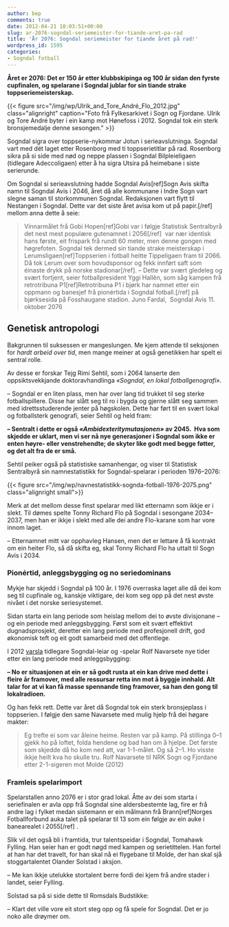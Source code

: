 ```yaml
---
author: bep
comments: true
date: 2012-04-21 18:03:51+00:00
slug: ar-2076-sogndal-seriemeister-for-tiande-aret-pa-rad
title: 'År 2076: Sogndal seriemeister for tiande året på rad!'
wordpress_id: 1595
categories:
- Sogndal fotball
---
```


**Året er 2076: Det er 150 år etter klubbskipinga og 100 år sidan den fyrste cupfinalen, og spelarane i Sogndal jublar for sin tiande strake toppseriemeisterskap.**

{{< figure src="/img/wp/Ulrik_and_Tore_André_Flo_2012.jpg" class="alignright" caption="Foto frå Fylkesarkivet i Sogn og Fjordane. Ulrik og Tore André byter i ein kamp mot Hønefoss i 2012. Sogndal tok ein sterk bronsjemedalje denne sesongen." >}}

<!--more-->

Sogndal sigra over toppserie-nykommar Jotun i serieavslutninga. Sogndal vart med dét laget etter Rosenborg med ti toppserietitlar på rad. Rosenborg sikra på si side med nød og neppe plassen i Sogndal Bilpleieligaen (tidlegare Adeccoligaen) etter å ha sigra Utsira på heimebane i siste serierunde.

Om Sogndal si serieavslutning hadde Sogndal Avis[ref]Sogn Avis skifta namn til Sogndal Avis i 2046, året då alle kommunane i Indre Sogn vart slegne saman til storkommunen Sogndal. Redaksjonen vart flytt til Nestangen i Sogndal. Dette var det siste året avisa kom ut på papir.[/ref] mellom anna dette å seie:


<blockquote>Vinnarmålet frå Gobi Hopen[ref]Gobi var i følgje Statistisk Sentralbyrå det nest mest populære gutenamnet i 2056[/ref]  var nær identisk hans første, eit frispark frå rundt 60 meter, men denne gongen med høgrefoten. Sogndal tek dermed sin tiande strake meisterskap i Lerumsligaen[ref]Toppserien i fotball heitte Tippeligaen fram til 2066. Då tok Lerum over som hovudsponsor og fekk innført saft som éinaste drykk på norske stadionar[/ref]. – Dette var svært gledeleg og svært fortjent, seier fotballpresident Yggi Hallẽn, som såg kampen frå retrotribuna P1[ref]Retrotribuna P1 i bjørk har namnet etter ein oppmann og banesjef frå pionértida i Sogndal fotball.[/ref] på bjørksesida på Fosshaugane stadion.
Juno Fardal,  Sogndal Avis 11. oktober 2076</blockquote>




## Genetisk antropologi


Bakgrunnen til suksessen er mangeslungen. Me kjem attende til seksjonen for _hardt arbeid over tid_, men mange meiner at også genetikken har spelt ei sentral rolle.

Av desse er forskar Tejg Rimi Sehtil, som i 2064 lanserte den oppsiktsvekkjande doktoravhandlinga _«Sogndal, en lokal fotballgenografi»_.

– Sogndal er en liten plass, men har over lang tid trukket til seg sterke fotballspillere. Disse har slått seg til ro i bygda og gjerne slått seg sammen med idrettsstuderende jenter på høgskolen. Dette har ført til en svært lokal og fotballsterk genografi, seier Sehtil og held fram:

**– Sentralt i dette er også _«_Ambidexteritymutasjonen_»_ av 2045.  Hva som skjedde er uklart, men vi ser nå nye generasjoner i Sogndal som ikke er enten høyre- eller venstrehendte; de skyter like godt med begge føtter, og det alt fra de er små.**

Sehtil peiker også på statistiske samanhengar, og viser til Statistisk Sentralbyrå sin namnestatistikk for Sogndal-spelarar i perioden 1976–2076:

{{< figure src="/img/wp/navnestatistikk-sognda-fotball-1976-2075.png" class="alignright small">}}


Merk at det mellom desse finst spelarar med likt etternamn som ikkje er i slekt. Til dømes spelte Tonny Richard Flo på Sogndal i sesongane 2034–2037, men han er ikkje i slekt med alle dei andre Flo-karane som har vore innom laget.

– Etternamnet mitt var opphavleg Hansen, men det er lettare å få kontrakt om ein heiter Flo, så då skifta eg, skal Tonny Richard Flo ha uttalt til Sogn Avis i 2034.


### Pionértid, anleggsbygging og no seriedominans


Mykje har skjedd i Sogndal på 100 år. I 1976 overraska laget alle då dei kom seg til cupfinale og, kanskje viktigare, dei kom seg opp på det nest øvste nivået i det norske seriesystemet.

Sidan starta ein lang periode som heislag mellom dei to øvste divisjonane – og ein periode med anleggsbygging. Først som eit svært effektivt dugnadsprosjekt, deretter ein lang periode med profesjonell drift, god økonomisk teft og eit godt samarbeid med det offentlege.

I 2012 [varsla](http://nrk.no/nyheter/distrikt/nrk_sogn_og_fjordane/1.8109809) tidlegare Sogndal-leiar og -spelar Rolf Navarsete nye tider etter ein lang periode med anleggsbygging:

**– No er situasjonen at ein er så godt rusta at ein kan drive med dette i fleire år framover, med alle ressursar retta inn mot å byggje innhald. Alt talar for at vi kan få masse spennande ting framover, sa han den gong til lokalradioen.**

Og han fekk rett. Dette var året då Sogndal tok ein sterk bronsjeplass i toppserien. I følgje den same Navarsete med mulig hjelp frå dei høgare makter:


<blockquote>Eg trefte ei som var åleine heime. Resten var på kamp. På stillinga 0–1 gjekk ho på loftet, folda hendene og bad han om å hjelpe. Det første som skjedde då ho kom ned att, var 1-1-målet. Og så 2–1. Ho visste ikkje heilt kva ho skulle tru.
Rolf Navarsete til NRK Sogn og Fjordane etter 2-1-sigeren mot Molde (2012)</blockquote>




### Framleis spelarimport


Spelarstallen anno 2076 er i stor grad lokal. Åtte av dei som starta i seriefinalen er avla opp frå Sogndal sine aldersbestemte lag, fire er frå andre lag i fylket medan sistemann er ein målmann frå Brann[ref]Norges Fotballforbund auka talet på spelarar til 13 som ein følgje av ein auke i banearealet i 2055[/ref] .

Slik vil det også bli i framtida, trur talentspeidar i Sogndal, Tomahawk Fylling. Han seier han er godt nøgd med kampen og serietittelen. Han fortel at han har det travelt, for han skal nå ei flygebane til Molde, der han skal sjå stoggartalentet Olander Solstad i aksjon.

– Me kan ikkje utelukke stortalent berre fordi dei kjem frå andre stader i landet, seier Fylling.

Solstad sa på si side dette til Romsdals Budstikke:

– Klart det ville vore eit stort steg opp og få spele for Sogndal. Det er jo noko alle drøymer om.
